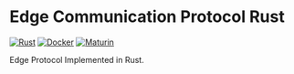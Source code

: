 # Edge Communication Protocol Rust

[![Rust](https://github.com/insight-cv-platform/edge-communication-protocol-rust/actions/workflows/rust.yml/badge.svg)](https://github.com/insight-cv-platform/edge-communication-protocol-rust/actions/workflows/rust.yml) [![Docker](https://github.com/insight-platform/protocol-rust/actions/workflows/docker-publish.yml/badge.svg)](https://github.com/insight-platform/protocol-rust/actions/workflows/docker-publish.yml) [![Maturin](https://github.com/insight-platform/protocol-rust/actions/workflows/maturin.yml/badge.svg)](https://github.com/insight-platform/protocol-rust/actions/workflows/maturin.yml)


Edge Protocol Implemented in Rust.

